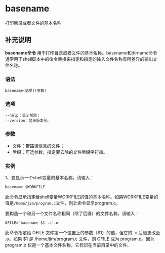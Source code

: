 basename
===

打印目录或者文件的基本名称

## 补充说明

**basename命令** 用于打印目录或者文件的基本名称。basename和dirname命令通常用于shell脚本中的命令替换来指定和指定的输入文件名称有所差异的输出文件名称。

### 语法  

```
basename(选项)(参数)
```

### 选项  

```
--help：显示帮助；
--version：显示版本号。
```

### 参数  

*   文件：带路径信息的文件；
*   后缀：可选参数，指定要去除的文件后缀字符串。

### 实例  

1、要显示一个shell变量的基本名称，请输入：

```
basename $WORKFILE
```

此命令显示指定给shell变量WORKFILE的值的基本名称。如果WORKFILE变量的值是`/home/jim/program.c`文件，则此命令显示program.c。

要构造一个和另一个文件名称相同（除了后缀）的文件名称，请输入：

```
OFILE=`basename $1 .c`.o
```

此命令指定给 OFILE 文件第一个位置上的参数（$1）的值，但它的 .c 后缀更改至 .o。如果 $1 是 /home/jim/program.c 文件，则 OFILE 成为 program.o。因为 program.o 仅是一个基本文件名称，它标识在当前目录中的文件。


<!-- Linux命令行搜索引擎：https://jaywcjlove.github.io/linux-command/ -->